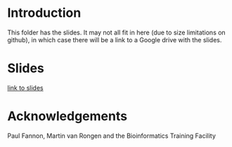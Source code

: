 # Introduction

This folder has the slides. It may not all fit in here (due to size limitations on github), in which case there will be a link to a Google drive with the slides.

# Slides

[link to slides](https://drive.google.com/drive/folders/1c8fYDr7ab1jUx0FwOR4NZa9RfgzZN9OQ?usp=sharing)

# Acknowledgements

Paul Fannon, Martin van Rongen and the Bioinformatics Training Facility


